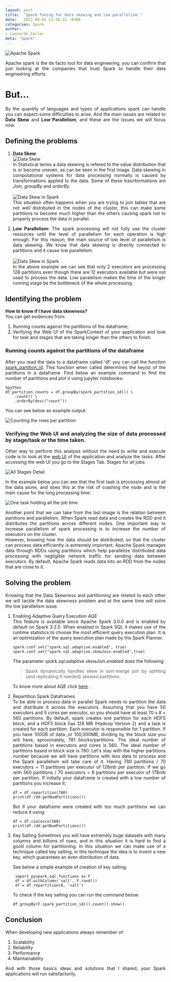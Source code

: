 ```yaml
---
layout: post
title:  "Spark Tuning for Data skewing and low parallelism."
date:   2022-09-01 21:38:31 -0300
categories: Spark
author:
- Leonardo Galler
meta: "Spark"
---
```

<div style="text-align: justify" markdown="1">

![Apache Spark](https://upload.wikimedia.org/wikipedia/commons/thumb/f/f3/Apache_Spark_logo.svg/128px-Apache_Spark_logo.svg.png "The main tool for data engineering!")

Apache spark is the de facto tool for data engineering, you can confirm that just looking at the companies that trust Spark to handle their data engineering efforts.

# But...
By the quantity of languages and types of applications spark can handle you can expect some difficulties to arise. And the main issues are related to <b>Data Skew</b> and <b>Low Parallelism</b>, and these are the issues we will focus now.

## Defining the problems
1. **Data Skew**: <br>
  ![Data Skew]({{site.url}}/images/data-skew.png "The statistical definition")<br>
In Statistical terms a data skewing is refered to the value distribution that is or become uneven, as can be seen in the first image.
Data skewing in computational systems for data processing normally is caused by transformations applied to the data. Some of these trasnformations are *Join, groupBy* and *orderBy*.<br><br>
    ![Data Skew in Spark]({{site.url}}/images/skew-park.png "Visual reference of skewness of data in Sparks")<br>
This situation often happens when you are trying to join tables that are not well distributed in the nodes of the cluster, this can make some partitions to become much higher than the others causing spark not to properly process the data in parallel.

2. **Low Parallelism:**
The spark processing will not fully use the cluster resources until the level of parallelism for each operation is high enough. For this reason, the main source of low level of parallelism is data skewing. We know that data skewing is directly connected to partitions and it cause low parallelism.<br><br>
![Data Skew in Spark]({{site.url}}/images/low-parallelism.png "Just 2 tasks processing 128 partitions")<br>
In the above example we can see that only 2 executors are processing 128 partitions even though there are 12 executors available but were not used to process the data.
Low paralelism makes the time of the longer running stage be the bottleneck of the whole processing.

## Identifying the problem
**How to know if I have data skewness?**<br>
You can get evidences from:
1. Running counts against the partitions of the dataframe;
2. Verifying the Web UI of the SparkContext of your application and look for task and stages that are taking longer than the others to finish.

### Running counts against the partitions of the dataframe
After you read the data to a dataframe called 'df' you can call the function [spark_partition_id](https://spark.apache.org/docs/3.1.1/api/python/reference/api/pyspark.sql.functions.spark_partition_id.html). This function when called determines the key(s) of the partitions in a dataframe. 
Find below an example command to find the number of partitions and plot it using jupyter notebooks:</div>
```
%python
df_partition_counts = df.groupBy(spark_partition_id()) \
    .count() \
    .orderBy(desc("count"))
```
<div style="text-align: justify" markdown="1">
You can see below an example output:<br>

![Counting the rows per partition]({{site.url}}/images/partition-count.png "Data skew in a spark dataframe")<br>

### Verifying the Web UI and analyzing the size of data processed by stage/task or the time taken.
Other way to perform this analysis without the need to write and execute code is to look at the [web UI](https://spark.apache.org/docs/latest/web-ui.html) of the application and analyze the tasks.
After accessing the web UI you go to the Stages Tab.
Stages for all jobs:

![All Stages Detail]({{site.url}}/images/AllStagesPageDetail3.png)

In the example below you can see that the first task is processing almost all the data alone, and does this at the risk of crashing the node and is the main cause for the long processing time.

![One task holding all the job time]({{site.url}}/images/bad-data-skew.png)

Another point that we can take from the last image is the relation between partitions and parallelism. When Spark read data and creates the RDD and it distributes the partitions across different nodes. One important way to increase parallelism of spark processing is to increase the number of executors on the cluster. <br>
However, knowing how the data should be distributed, so that the cluster can process data efficiently is extremely important. Apache Spark manages data through RDDs using partitions which help parallelize distributed data processing with negligible network traffic for sending data between executors. By default, Apache Spark reads data into an RDD from the nodes that are close to it.

## Solving the problem
Knowing that the Data Skewness and partitioning are related to each other we will tackle the data skewness problem and at the same time will solve the low parallelism issue.

1. Enabling Adaptive Query Execution AQE<br>
  This feature is available since Apache Spark 3.0.0 and is enabled by default on Spark 3.2.0.
  When enabled in Spark SQL it makes use of the runtime statistics to choose the most efficient query execution plan. It is an optimization of the query execution plan made by the Spark Planner.
    ```
    spark.conf.set("spark.sql.adaptive.enabled", true)
    spark.conf.set("spark.sql.adaptive.skewJoin.enabled",true)
    ```
    The parameter *spark.sql.adaptive.skewJoin.enabled* does the following:
    > Spark dynamically handles skew in sort-merge join by splitting (and replicating if needed) skewed partitions.

    To know more about AQE click [here](https://spark.apache.org/docs/latest/sql-performance-tuning.html#adaptive-query-execution) .

2. Repartition Spark Dataframes<br>
  To be able to process data in parallel Spark needs to partition the data and distribute it across the executors.
  Assuming that you have 50 executors and 5 cores per executor, so you should have at least 70 x 8 = 560 partitions.
  By default, spark creates one partition for each HDFS block, and a HDFS block has 128 MB (Hadoop Version 2) and a task is created for each partition.
  Each executor is responsible for 1 partition. If you have 100GB of data ,or 100,000MB, dividing by the block size you will have, aproximately, 781 blocks/partitions.
  The ideal number of partitions based in executors and cores is 560.
  The ideal number of partitions based in block size is 780.
  Let's stay with the higher partitions number because we will have partitions with less data to process and the Spark parallelism will take care of it.
  Having 780 partitions / 70 executors = 11 partitions per executor of 128mb per partition.
  If we go with 560 partitions / 70 executors = 8 partitions per executor of 178mb per partition.
  If initially your dataframe is created with a low number of partitions you increase it:
    ```
    df = df.repartition(780)
    print(df.rdd.getNumPartitions())
    ```
    But if your dataframe were created with too much partitions we can reduce it using:
    ```
    df = df.coalesce(560)
    print(df.rdd.getNumPartitions())
    ```
3. Key Salting
   Sometimes you will have extremely huge datasets with many columns and billions of rows, and in this situation it is hard to find a good column for partitioning.
   In this situation we can make use of a technique called key salting, in this technique the idea is to invent a new key, which guarantees an even distribution of data.

   See below a simple example of creation of key salting:
   ```
    import pyspark.sql.functions as F
    df = df.withColumn('salt', F.rand())
    df = df.repartition(8, 'salt')
   ```
   To check if the key salting you can run the command below:
   ```
   df.groupBy(F.spark_partition_id()).count().show()
   ```
## Conclusion

When developing new applications always remember of:
1. Scalability
2. Reliability
3. Performance
4. Maintainability

And with those basics ideas and solutions that I shared, your Spark applications will run satisfactorily.

</div>